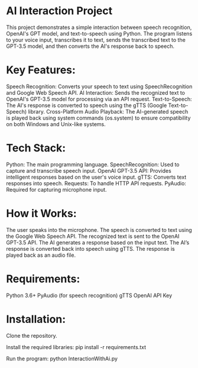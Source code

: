 # AI Interaction Project

This project demonstrates a simple interaction between speech recognition, OpenAI's GPT model, and text-to-speech using Python. The program listens to your voice input, transcribes it to text, sends the transcribed text to the GPT-3.5 model, and then converts the AI's response back to speech.

# Key Features:
Speech Recognition: Converts your speech to text using SpeechRecognition and Google Web Speech API.
AI Interaction: Sends the recognized text to OpenAI's GPT-3.5 model for processing via an API request.
Text-to-Speech: The AI's response is converted to speech using the gTTS (Google Text-to-Speech) library.
Cross-Platform Audio Playback: The AI-generated speech is played back using system commands (os.system) to ensure compatibility on both Windows and Unix-like systems.


# Tech Stack:
Python: The main programming language.
SpeechRecognition: Used to capture and transcribe speech input.
OpenAI GPT-3.5 API: Provides intelligent responses based on the user's voice input.
gTTS: Converts text responses into speech.
Requests: To handle HTTP API requests.
PyAudio: Required for capturing microphone input.


# How it Works:
The user speaks into the microphone.
The speech is converted to text using the Google Web Speech API.
The recognized text is sent to the OpenAI GPT-3.5 API.
The AI generates a response based on the input text.
The AI’s response is converted back into speech using gTTS.
The response is played back as an audio file.

# Requirements:
Python 3.6+
PyAudio (for speech recognition)
gTTS
OpenAI API Key


# Installation:

Clone the repository.

Install the required libraries:
 pip install -r requirements.txt

Run the program:
 python InteractionWithAi.py